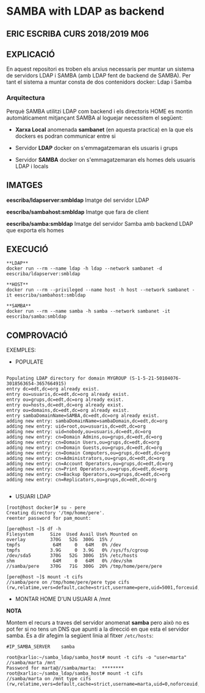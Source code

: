 # SAMBA with LDAP as backend

## ERIC ESCRIBA CURS 2018/2019 M06


## EXPLICACIÓ

En aquest repositori es troben els arxius necessaris per muntar un sistema de servidors LDAP i SAMBA (amb LDAP fent de backend de SAMBA). Per tant el sistema a muntar consta de dos contenidors docker: Ldap i Samba

### Arquitectura

Perquè SAMBA utilitzi LDAP com backend i els directoris HOME es montin automàticament  mitjançant SAMBA al loguejar necessitem el següent:

- **Xarxa Local** anomenada **sambanet** (en aquesta practica) en la que els dockers es podran communicar entre si

- Servidor **LDAP** docker on s'emmagatzemaran els usuaris i grups

- Servidor **SAMBA** docker on s'emmagatzemaran els homes dels usuaris LDAP i locals


## IMATGES

**eescriba/ldapserver:smbldap** Imatge del servidor LDAP 

**eescriba/sambahost:smbldap** Imatge que fara de client

**eescriba/samba:smbldap** Imatge del servidor Samba amb backend LDAP que exporta els homes


## EXECUCIÓ

```
**LDAP**
docker run --rm --name ldap -h ldap --network sambanet -d eescriba/ldapserver:smbldap

**HOST**
docker run --rm --privileged --name host -h host --network sambanet -it eescriba/sambahost:smbldap

**SAMBA**
docker run --rm --name samba -h samba --network sambanet -it eescriba/samba:smbldap

```

## COMPROVACIÓ

EXEMPLES:

- POPULATE

```

Populating LDAP directory for domain MYGROUP (S-1-5-21-50104076-3018563654-3657664915)
entry dc=edt,dc=org already exist. 
entry ou=usuaris,dc=edt,dc=org already exist. 
entry ou=grups,dc=edt,dc=org already exist. 
entry ou=hosts,dc=edt,dc=org already exist. 
entry ou=domains,dc=edt,dc=org already exist. 
entry sambaDomainName=SAMBA,dc=edt,dc=org already exist. 
adding new entry: sambaDomainName=sambaDomain,dc=edt,dc=org
adding new entry: uid=root,ou=usuaris,dc=edt,dc=org
adding new entry: uid=nobody,ou=usuaris,dc=edt,dc=org
adding new entry: cn=Domain Admins,ou=grups,dc=edt,dc=org
adding new entry: cn=Domain Users,ou=grups,dc=edt,dc=org
adding new entry: cn=Domain Guests,ou=grups,dc=edt,dc=org
adding new entry: cn=Domain Computers,ou=grups,dc=edt,dc=org
adding new entry: cn=Administrators,ou=grups,dc=edt,dc=org
adding new entry: cn=Account Operators,ou=grups,dc=edt,dc=org
adding new entry: cn=Print Operators,ou=grups,dc=edt,dc=org
adding new entry: cn=Backup Operators,ou=grups,dc=edt,dc=org
adding new entry: cn=Replicators,ou=grups,dc=edt,dc=org


```


- USUARI LDAP

```
[root@host docker]# su - pere
Creating directory '/tmp/home/pere'.
reenter password for pam_mount:

[pere@host ~]$ df -h
Filesystem      Size  Used Avail Use% Mounted on
overlay         370G   52G  300G  15% /
tmpfs            64M     0   64M   0% /dev
tmpfs           3.9G     0  3.9G   0% /sys/fs/cgroup
/dev/sda5       370G   52G  300G  15% /etc/hosts
shm              64M     0   64M   0% /dev/shm
//samba/pere    370G   71G  300G  20% /tmp/home/pere/pere

[pere@host ~]$ mount -t cifs
//samba/pere on /tmp/home/pere/pere type cifs (rw,relatime,vers=default,cache=strict,username=pere,uid=5001,forceuid,gid=100,forcegid,addr=172.20.0.4,file_mode=0755,dir_mode=0755,soft,nounix,serverino,mapposix,rsize=1048576,wsize=1048576,echo_interval=60,actimeo=1)

```


- MONTAR HOME D'UN USUARI A /mnt

**NOTA**

Montem el recurs a traves del servidor anomenat **samba** pero això no es pot fer si no tens un DNS que apunti a la direcció en que esta el servidor samba. 
És a dir afegim la següent linia al fitxer `/etc/hosts`:

```
#IP_SAMBA_SERVER    samba

```


```
root@xarlio:~/samba_ldap/samba_host# mount -t cifs -o "user=marta" //samba/marta /mnt
Password for marta@//samba/marta:  ********
root@xarlio:~/samba_ldap/samba_host# mount -t cifs
//samba/marta on /mnt type cifs (rw,relatime,vers=default,cache=strict,username=marta,uid=0,noforceuid,gid=0,noforcegid,addr=172.20.0.4,file_mode=0755,dir_mode=0755,soft,nounix,serverino,mapposix,rsize=1048576,wsize=1048576,echo_interval=60,actimeo=1,user=marta)



```

